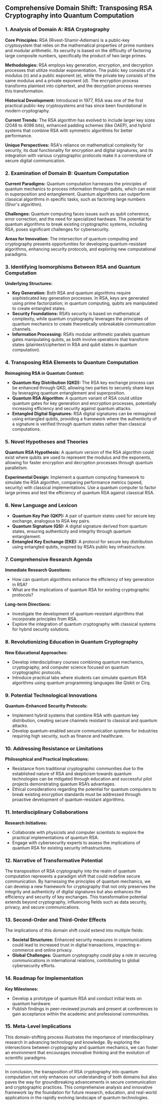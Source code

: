 ## Comprehensive Domain Shift: Transposing RSA Cryptography into Quantum Computation

### 1. Analysis of Domain A: RSA Cryptography

**Core Principles:**
RSA (Rivest-Shamir-Adleman) is a public-key cryptosystem that relies on the mathematical properties of prime numbers and modular arithmetic. Its security is based on the difficulty of factoring large composite numbers, specifically the product of two large primes.

**Methodologies:**
RSA employs key generation, encryption, and decryption processes that utilize modular exponentiation. The public key consists of a modulus (n) and a public exponent (e), while the private key consists of the same modulus and a private exponent (d). The encryption process transforms plaintext into ciphertext, and the decryption process reverses this transformation.

**Historical Development:**
Introduced in 1977, RSA was one of the first practical public-key cryptosystems and has since been foundational in modern cryptography.

**Current Trends:**
The RSA algorithm has evolved to include larger key sizes (2048 to 4096 bits), enhanced padding schemes (like OAEP), and hybrid systems that combine RSA with symmetric algorithms for better performance.

**Unique Perspectives:**
RSA's reliance on mathematical complexity for security, its dual functionality for encryption and digital signatures, and its integration with various cryptographic protocols make it a cornerstone of secure digital communication.

### 2. Examination of Domain B: Quantum Computation

**Current Paradigms:**
Quantum computation harnesses the principles of quantum mechanics to process information through qubits, which can exist in superposition and entanglement. Quantum algorithms can outperform classical algorithms in specific tasks, such as factoring large numbers (Shor's algorithm).

**Challenges:**
Quantum computing faces issues such as qubit coherence, error correction, and the need for specialized hardware. The potential for quantum algorithms to break existing cryptographic systems, including RSA, poses significant challenges for cybersecurity.

**Areas for Innovation:**
The intersection of quantum computing and cryptography presents opportunities for developing quantum-resistant algorithms, enhancing security protocols, and exploring new computational paradigms.

### 3. Identifying Isomorphisms Between RSA and Quantum Computation

**Underlying Structures:**
- **Key Generation:** Both RSA and quantum algorithms require sophisticated key generation processes. In RSA, keys are generated using prime factorization; in quantum computing, qubits are manipulated to create entangled states.
- **Security Foundations:** RSA’s security is based on mathematical complexity, while quantum cryptography leverages the principles of quantum mechanics to create theoretically unbreakable communication channels.
- **Information Processing:** RSA’s modular arithmetic parallels quantum gates manipulating qubits, as both involve operations that transform states (plaintext/ciphertext in RSA and qubit states in quantum computation).

### 4. Transposing RSA Elements to Quantum Computation

**Reimagining RSA in Quantum Context:**
- **Quantum Key Distribution (QKD):** The RSA key exchange process can be enhanced through QKD, allowing two parties to securely share keys by leveraging quantum entanglement and superposition.
- **Quantum RSA Algorithm:** A quantum variant of RSA could utilize quantum gates for key generation and encryption processes, potentially increasing efficiency and security against quantum attacks.
- **Entangled Digital Signatures:** RSA digital signatures can be reimagined using entangled qubits, providing a framework where the authenticity of a signature is verified through quantum states rather than classical computations.

### 5. Novel Hypotheses and Theories

**Quantum RSA Hypothesis:** 
A quantum version of the RSA algorithm could exist where qubits are used to represent the modulus and the exponents, allowing for faster encryption and decryption processes through quantum parallelism.

**Experimental Design:** 
Implement a quantum computing framework to simulate the RSA algorithm, comparing performance metrics (speed, security) with classical implementations. Use a quantum computer to factor large primes and test the efficiency of quantum RSA against classical RSA.

### 6. New Language and Lexicon

- **Quantum Key Pair (QKP):** A pair of quantum states used for secure key exchange, analogous to RSA key pairs.
- **Quantum Signature (QS):** A digital signature derived from quantum states, ensuring authenticity and integrity through quantum entanglement.
- **Entangled Key Exchange (EKE):** A protocol for secure key distribution using entangled qubits, inspired by RSA’s public key infrastructure.

### 7. Comprehensive Research Agenda

**Immediate Research Questions:**
- How can quantum algorithms enhance the efficiency of key generation in RSA?
- What are the implications of quantum RSA for existing cryptographic protocols?

**Long-term Directions:**
- Investigate the development of quantum-resistant algorithms that incorporate principles from RSA.
- Explore the integration of quantum cryptography with classical systems for hybrid security solutions.

### 8. Revolutionizing Education in Quantum Cryptography

**New Educational Approaches:**
- Develop interdisciplinary courses combining quantum mechanics, cryptography, and computer science focused on quantum cryptographic protocols.
- Introduce practical labs where students can simulate quantum RSA algorithms using quantum programming languages like Qiskit or Cirq.

### 9. Potential Technological Innovations

**Quantum-Enhanced Security Protocols:**
- Implement hybrid systems that combine RSA with quantum key distribution, creating secure channels resistant to classical and quantum attacks.
- Develop quantum-enabled secure communication systems for industries requiring high security, such as finance and healthcare.

### 10. Addressing Resistance or Limitations

**Philosophical and Practical Implications:**
- Resistance from traditional cryptographic communities due to the established nature of RSA and skepticism towards quantum technologies can be mitigated through education and successful pilot projects demonstrating quantum RSA’s advantages.
- Ethical considerations regarding the potential for quantum computers to break existing encryption standards must be addressed through proactive development of quantum-resistant algorithms.

### 11. Interdisciplinary Collaborations

**Research Initiatives:**
- Collaborate with physicists and computer scientists to explore the practical implementations of quantum RSA.
- Engage with cybersecurity experts to assess the implications of quantum RSA for existing security infrastructures.

### 12. Narrative of Transformative Potential

The transposition of RSA cryptography into the realm of quantum computation represents a paradigm shift that could redefine secure communication. By harnessing the principles of quantum mechanics, we can develop a new framework for cryptography that not only preserves the integrity and authenticity of digital signatures but also enhances the efficiency and security of key exchanges. This transformative potential extends beyond cryptography, influencing fields such as data security, privacy, and secure communications.

### 13. Second-Order and Third-Order Effects

The implications of this domain shift could extend into multiple fields:
- **Societal Structures:** Enhanced security measures in communications could lead to increased trust in digital transactions, impacting e-commerce and online privacy.
- **Global Challenges:** Quantum cryptography could play a role in securing communications in international relations, contributing to global cybersecurity efforts.

### 14. Roadmap for Implementation

**Key Milestones:**
- Develop a prototype of quantum RSA and conduct initial tests on quantum hardware.
- Publish findings in peer-reviewed journals and present at conferences to gain acceptance within the academic and professional communities.

### 15. Meta-Level Implications

This domain-shifting process illustrates the importance of interdisciplinary research in advancing technology and knowledge. By exploring the intersections between cryptography and quantum mechanics, we can foster an environment that encourages innovative thinking and the evolution of scientific paradigms.

---

In conclusion, the transposition of RSA cryptography into quantum computation not only enhances our understanding of both domains but also paves the way for groundbreaking advancements in secure communication and cryptographic practices. This comprehensive analysis and innovative framework lay the foundation for future research, education, and real-world applications in the rapidly evolving landscape of quantum technologies.